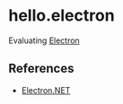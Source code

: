 # hello.electron

Evaluating [Electron](https://www.electronjs.org/)

## References

- [Electron.NET](https://github.com/ElectronNET/Electron.NET)